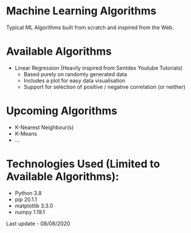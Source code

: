 # Machine Learning Algorithms

Typical ML Algorithms built from scratch and inspired from the Web.

# Available Algorithms

- Linear Regression (Heavily inspired from Sentdex Youtube Tutorials)
  - Based purely on randomly generated data
  - Includes a plot for easy data visualisation
  - Support for selection of positive / negative correlation (or neither)

# Upcoming Algorithms

- K-Nearest Neighbour(s)
- K-Means
- ...

# Technologies Used (Limited to Available Algorithms):

- Python 3.8
- pip 20.1.1
- matplotlib 3.3.0
- numpy 1.19.1

Last update - 08/08/2020
